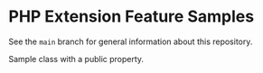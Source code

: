 # PHP Extension Feature Samples

See the `main` branch for general information about this repository.

Sample class with a public property.
